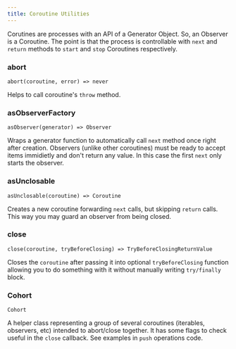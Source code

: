 ```yaml
---
title: Coroutine Utilities
---
```


Corutines are processes with an API of a Generator Object. So, an Observer is a Coroutine. The point is that the process is controllable with `next` and `return` methods to `start` and `stop` Coroutines respectively.

### abort

`abort(coroutine, error) => never`

Helps to call coroutine's `throw` method.

### asObserverFactory

`asObserver(generator) => Observer`

Wraps a generator function to automatically call `next` method once right after creation. Observers (unlike other coroutines) must be ready to accept items immidietly and don't return any value. In this case the first `next` only starts the observer.

### asUnclosable

`asUnclosable(coroutine) => Coroutine`

Creates a new coroutine forwarding `next` calls, but skipping `return` calls. This way you may guard an observer from being closed.

### close

`close(coroutine, tryBeforeClosing) => TryBeforeClosingReturnValue`

Closes the `coroutine` after passing it into optional `tryBeforeClosing` function allowing you to do something with it without manually writing `try/finally` block.

### Cohort

`Cohort`

A helper class representing a group of several coroutines (iterables, observers, etc) intended to abort/close together. It has some flags to check useful in the `close` callback. See examples in `push` operations code.
